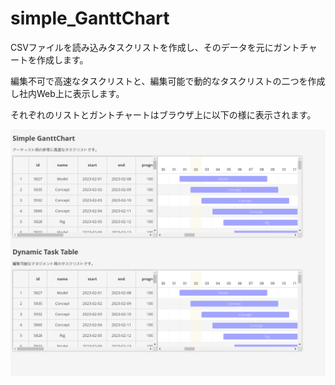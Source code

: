 # simple_GanttChart
CSVファイルを読み込みタスクリストを作成し、そのデータを元にガントチャートを作成します。

編集不可で高速なタスクリストと、編集可能で動的なタスクリストの二つを作成し社内Web上に表示します。


それぞれのリストとガントチャートはブラウザ上に以下の様に表示されます。



![Test Image 1](/image/simple_gantt_chart_main_v01.png)
